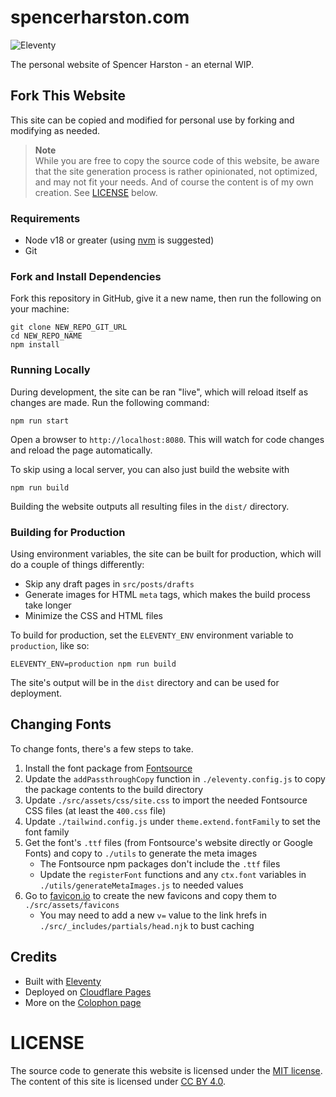 # spencerharston.com

![Eleventy](https://img.shields.io/badge/eleventy-2.0.1-blue)

The personal website of Spencer Harston - an eternal WIP.

## Fork This Website

This site can be copied and modified for personal use by forking and modifying as needed.

> **Note**  
> While you are free to copy the source code of this website, be aware that the site generation process is rather opinionated, not optimized, and may not fit your needs. And of course the content is of my own creation. See [LICENSE](#license) below.

### Requirements
* Node v18 or greater (using [nvm](https://github.com/nvm-sh/nvm) is suggested)
* Git

### Fork and Install Dependencies

Fork this repository in GitHub, give it a new name, then run the following on your machine:

```
git clone NEW_REPO_GIT_URL
cd NEW_REPO_NAME
npm install
```

### Running Locally

During development, the site can be ran "live", which will reload itself as changes are made. Run the following command:

```
npm run start
```
Open a browser to `http://localhost:8080`. This will watch for code changes and reload the page automatically.

To skip using a local server, you can also just build the website with

```
npm run build
```
Building the website outputs all resulting files in the `dist/` directory.

### Building for Production
Using environment variables, the site can be built for production, which will do a couple of things differently:

 - Skip any draft pages in `src/posts/drafts`
 - Generate images for HTML `meta` tags, which makes the build process take longer
 - Minimize the CSS and HTML files 

To build for production, set the `ELEVENTY_ENV` environment variable to `production`, like so:

```
ELEVENTY_ENV=production npm run build
```
The site's output will be in the `dist` directory and can be used for deployment.

## Changing Fonts
To change fonts, there's a few steps to take.
1. Install the font package from [Fontsource](https://fontsource.org/)
2. Update the `addPassthroughCopy` function in `./eleventy.config.js` to copy the package contents to the build directory
3. Update `./src/assets/css/site.css` to import the needed Fontsource CSS files (at least the `400.css` file)
4. Update `./tailwind.config.js` under `theme.extend.fontFamily` to set the font family 
5. Get the font's `.ttf` files (from Fontsource's website directly or Google Fonts) and copy to `./utils` to generate the meta images
    - The Fontsource npm packages don't include the `.ttf` files
    - Update the `registerFont` functions and any `ctx.font` variables in `./utils/generateMetaImages.js` to needed values
6. Go to [favicon.io](https://favicon.io) to create the new favicons and copy them to `./src/assets/favicons`
    - You may need to add a new `v=` value to the link hrefs in `./src/_includes/partials/head.njk` to bust caching


## Credits

* Built with [Eleventy](https://www.11ty.dev)
* Deployed on [Cloudflare Pages](https://pages.cloudflare.com/)
* More on the [Colophon page](https://www.spencerharston.com/colophon)


# LICENSE
The source code to generate this website is licensed under the [MIT license](/LICENSE). The content of this site is licensed under [CC BY 4.0](https://creativecommons.org/licenses/by/4.0/).